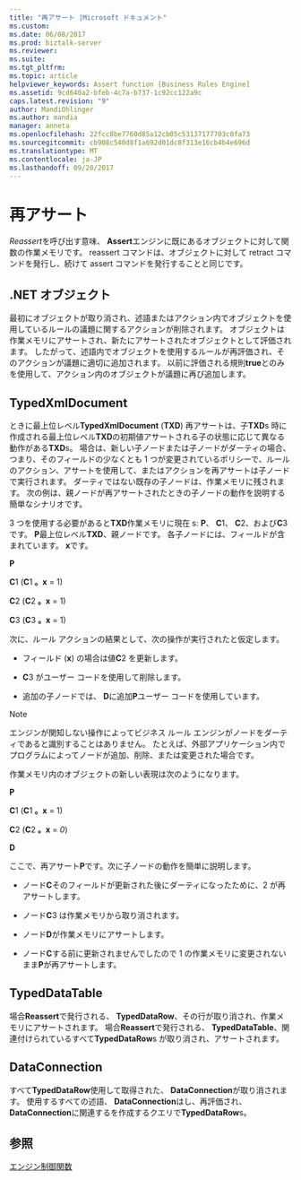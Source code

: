 ```yaml
---
title: "再アサート |Microsoft ドキュメント"
ms.custom: 
ms.date: 06/08/2017
ms.prod: biztalk-server
ms.reviewer: 
ms.suite: 
ms.tgt_pltfrm: 
ms.topic: article
helpviewer_keywords: Assert function [Business Rules Engine]
ms.assetid: 9cd640a2-bfeb-4c7a-b737-1c92cc122a9c
caps.latest.revision: "9"
author: MandiOhlinger
ms.author: mandia
manager: anneta
ms.openlocfilehash: 22fcc8be7760d85a12cb05c53137177703c0fa73
ms.sourcegitcommit: cb908c540d8f1a692d01dc8f313e16cb4b4e696d
ms.translationtype: MT
ms.contentlocale: ja-JP
ms.lasthandoff: 09/20/2017
---
```

# <a name="reassert"></a>再アサート
*Reassert*を呼び出す意味、 **Assert**エンジンに既にあるオブジェクトに対して関数の作業メモリです。 reassert コマンドは、オブジェクトに対して retract コマンドを発行し、続けて assert コマンドを発行することと同じです。  
  
## <a name="net-objects"></a>.NET オブジェクト  
 最初にオブジェクトが取り消され、述語またはアクション内でオブジェクトを使用しているルールの議題に関するアクションが削除されます。 オブジェクトは作業メモリにアサートされ、新たにアサートされたオブジェクトとして評価されます。 したがって、述語内でオブジェクトを使用するルールが再評価され、そのアクションが議題に適切に追加されます。 以前に評価される規則**true**とのみを使用して、アクション内のオブジェクトが議題に再び追加します。  
  
## <a name="typedxmldocument"></a>TypedXmlDocument  
 ときに最上位レベル**TypedXmlDocument** (**TXD**) 再アサートは、子**TXD**s 時に作成される最上位レベル**TXD**の初期値アサートされる子の状態に応じて異なる動作がある**TXD**s。 場合は、新しい子ノードまたは子ノードがダーティの場合、つまり、そのフィールドの少なくとも 1 つが変更されているポリシーで、ルールのアクション、アサートを使用して、またはアクションを再アサートは子ノードで実行されます。 ダーティではない既存の子ノードは、作業メモリに残されます。 次の例は、親ノードが再アサートされたときの子ノードの動作を説明する簡単なシナリオです。  
  
 3 つを使用する必要があると**TXD**作業メモリに現在 s: **P**、 **C**1、 **C**2、および**C**3 です。 **P**最上位レベル**TXD**、親ノードです。 各子ノードには、フィールドが含まれています。 **x**です。  
  
 **P**  
  
 **C**1 (**C**1 **。x** = 1)  
  
 **C**2 (**C**2 **。x** = 1)  
  
 **C**3 (**C**3 **。x** = 1)  
  
 次に、ルール アクションの結果として、次の操作が実行されたと仮定します。  
  
-   フィールド (**x**) の場合は値**C**2 を更新します。  
  
-   **C**3 がユーザー コードを使用して削除します。  
  
-   追加の子ノードでは、 **D**に追加**P**ユーザー コードを使用しています。  
  
> [!NOTE]
>  エンジンが関知しない操作によってビジネス ルール エンジンがノードをダーティであると識別することはありません。 たとえば、外部アプリケーション内でプログラムによってノードが追加、削除、または変更された場合です。  
  
 作業メモリ内のオブジェクトの新しい表現は次のようになります。  
  
 **P**  
  
 **C**1 (**C**1 **。x** = 1)  
  
 **C**2 (**C**2 **。x** = *0*)  
  
 **D**  
  
 ここで、再アサート**P**です。次に子ノードの動作を簡単に説明します。  
  
-   ノード**C**そのフィールドが更新された後にダーティになったために、2 が再アサートします。  
  
-   ノード**C**3 は作業メモリから取り消されます。  
  
-   ノード**D**が作業メモリにアサートします。  
  
-   ノード**C**する前に更新されませんでしたので 1 の作業メモリに変更されないまま**P**が再アサートします。  
  
## <a name="typeddatatable"></a>TypedDataTable  
 場合**Reassert**で発行される、 **TypedDataRow**、その行が取り消され、作業メモリにアサートされます。 場合**Reassert**で発行される、 **TypedDataTable**、関連付けられているすべて**TypedDataRow**s が取り消され、アサートされます。  
  
## <a name="dataconnection"></a>DataConnection  
 すべて**TypedDataRow**使用して取得された、 **DataConnection**が取り消されます。 使用するすべての述語、 **DataConnection**はし、再評価され、 **DataConnection**に関連するを作成するクエリで**TypedDataRow**s。  
  
## <a name="see-also"></a>参照  
 [エンジン制御関数](../core/engine-control-functions.md)